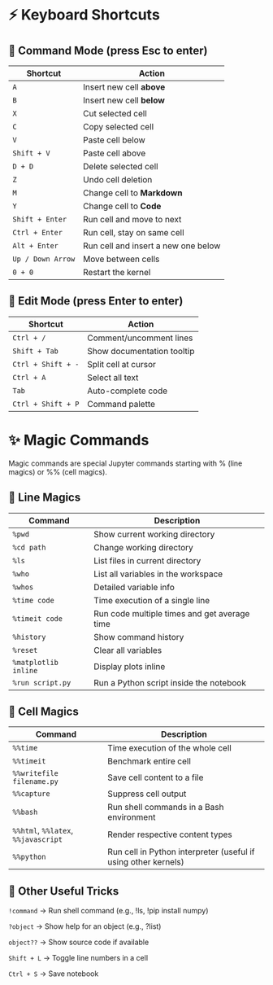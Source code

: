 # ⚡ Keyboard Shortcuts
## 🧭 Command Mode (press Esc to enter)
| Shortcut          | Action                              |
| ----------------- | ----------------------------------- |
| `A`               | Insert new cell **above**           |
| `B`               | Insert new cell **below**           |
| `X`               | Cut selected cell                   |
| `C`               | Copy selected cell                  |
| `V`               | Paste cell below                    |
| `Shift + V`       | Paste cell above                    |
| `D + D`           | Delete selected cell                |
| `Z`               | Undo cell deletion                  |
| `M`               | Change cell to **Markdown**         |
| `Y`               | Change cell to **Code**             |
| `Shift + Enter`   | Run cell and move to next           |
| `Ctrl + Enter`    | Run cell, stay on same cell         |
| `Alt + Enter`     | Run cell and insert a new one below |
| `Up / Down Arrow` | Move between cells                  |
| `0 + 0`           | Restart the kernel                  |

## 🧠 Edit Mode (press Enter to enter)
| Shortcut           | Action                     |
| ------------------ | -------------------------- |
| `Ctrl + /`         | Comment/uncomment lines    |
| `Shift + Tab`      | Show documentation tooltip |
| `Ctrl + Shift + -` | Split cell at cursor       |
| `Ctrl + A`         | Select all text            |
| `Tab`              | Auto-complete code         |
| `Ctrl + Shift + P` | Command palette            |

# ✨ Magic Commands
Magic commands are special Jupyter commands starting with % (line magics) or %% (cell magics).

## 🔹 Line Magics
| Command              | Description                                  |
| -------------------- | -------------------------------------------- |
| `%pwd`               | Show current working directory               |
| `%cd path`           | Change working directory                     |
| `%ls`                | List files in current directory              |
| `%who`               | List all variables in the workspace          |
| `%whos`              | Detailed variable info                       |
| `%time code`         | Time execution of a single line              |
| `%timeit code`       | Run code multiple times and get average time |
| `%history`           | Show command history                         |
| `%reset`             | Clear all variables                          |
| `%matplotlib inline` | Display plots inline                         |
| `%run script.py`     | Run a Python script inside the notebook      |

## 🔸 Cell Magics
| Command                             | Description                                                    |
| ----------------------------------- | -------------------------------------------------------------- |
| `%%time`                            | Time execution of the whole cell                               |
| `%%timeit`                          | Benchmark entire cell                                          |
| `%%writefile filename.py`           | Save cell content to a file                                    |
| `%%capture`                         | Suppress cell output                                           |
| `%%bash`                            | Run shell commands in a Bash environment                       |
| `%%html`, `%%latex`, `%%javascript` | Render respective content types                                |
| `%%python`                          | Run cell in Python interpreter (useful if using other kernels) |

## 🧩 Other Useful Tricks
`!command` → Run shell command (e.g., !ls, !pip install numpy)

`?object` → Show help for an object (e.g., ?list)

`object??` → Show source code if available

`Shift + L` → Toggle line numbers in a cell

`Ctrl + S` → Save notebook

